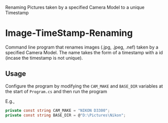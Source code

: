 Renaming Pictures taken by a specified Camera Model to a unique Timestamp
# Image-TimeStamp-Renaming

Command line program that renames images (.jpg, .jpeg, .nef) taken by a specified Camera Model. The name takes the form of a timestamp with a id (incase the timestamp is not unique). 

## Usage

Configure the program by modifying the `CAM_MAKE` and `BASE_DIR` variables at the start of `Program.cs` and then run the program

E.g.,
```c#
private const string CAM_MAKE = "NIKON D3300";
private const string BASE_DIR = @"D:\Pictures\Nikon";
```
